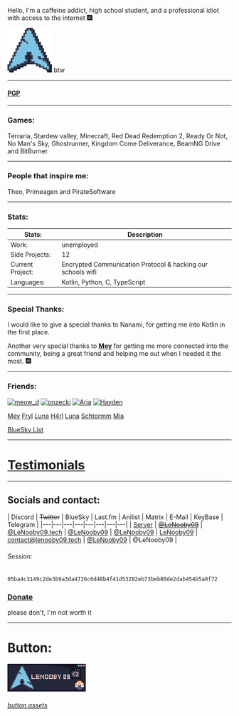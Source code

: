 Hello,
I'm a caffeine addict, high school student, and a professional idiot with access to the internet ![:3](88x31/popup_:3_catppuccin_macchiato.png)

<img alt="arch" height="100" src="88x31/arch_catppuccin_macchiato.png" width="100" style="image-rendering: pixelated;"/>
btw


---

#### [PGP](pgp)

---

### Games:
Terraria, Stardew valley, Minecraft, Red Dead Redemption 2,
Ready Or Not, No Man's Sky, Ghostrunner, Kingdom Come Deliverance,
BeamNG Drive and BitBurner

---

### People that inspire me:
Theo, Primeagen and PirateSoftware

---

### Stats:

| Stats: | Description |
|---|---|
| Work: | unemployed |
| Side Projects: | 12 |
| Current Project: | Encrypted Communication Protocol & hacking our schools wifi |
| Languages: | Kotlin, Python, C, TypeScript |

---

### Special Thanks:

I would like to give a special thanks to Nanami,
for getting me into Kotlin in the first place.


Another very special thanks to [**Mey**](https://lizainslie.dev) for getting me more connected into the community,
being a great friend and helping me out when I needed it the most. ![<3](88x31/popup_%3C3_catppuccin_macchiato.png)

---

### Friends:


[<img alt="meow_d" height="31" src="https://meow-d.github.io/assets/images/buttons/meow_d.webp" width="88" style="image-rendering: pixelated;"/>](https://meow-d.github.io/)   [<img alt="onzecki" height="31" src="https://onz.ee/assets/88x31s/avif/onzecki.avif" width="88" style="image-rendering: pixelated;"/>](https://onz.ee)   [<img src="https://aria.coffee/static/img/buttons/aria.gif" alt="Aria" style="image-rendering: pixelated;" />](https://aria.coffee)   [<img src="https://hayden.moe/88x31/hayden.png" alt="Hayden" style="image-rendering: pixelated;" />](https://hayden.moe)

[Mey](https://lizainslie.dev)  [Fryl](https://fryl.dev)   [Luna](https://imlunahey.com)   [H4rl](https://h4rl.dev)
[Luna](https://gxthmxm.com)   [Schtormm](https://schtormm.nl)
[Mia](https://nyanya.gay/@ziku)

[BlueSky List](https://go.bsky.app/Ef9DDKE)

---

# [Testimonials](testamonials/readme.md)

---

## Socials and contact:

| Discord | ~~Twitter~~ | BlueSky | Last.fm | Anilist | Matrix | E-Mail | KeyBase | Telegram |
|---|---|---|---|---|---|---|---|
| [Server](discord) | [~~@LeNooby09~~](https://twitter.com/lenooby09) | [@LeNooby09.tech](https://bsky.app/profile/did:plc:vcias3ih35djy2t3tgjd7rwb) | [@LeNooby09](https://www.last.fm/user/lenooby09) | [@LeNooby09](https://anilist.co/user/LeNooby09/) | [LeNooby09](lenooby09:matrix.org) | contact@lenooby09.tech | [@LeNooby09](https://keybase.io/lenooby09) | @LeNooby09 |

###### Session:
`05ba4c3149c2de3b9a3da4726c6d48b4f41d53282eb73beb80de2dab454b5a0f72`

### [Donate](donate)
please don't, I'm not worth it

---

# Button:

<img alt="88x31" height="62" src="88x31/88x31.png" width="176" style="image-rendering: pixelated;"/>

###### [button assets](88x31/readme.md)
